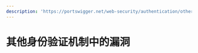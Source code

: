 ```yaml
---
description: 'https://portswigger.net/web-security/authentication/other-mechanisms'
---
```


# 其他身份验证机制中的漏洞

